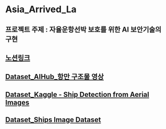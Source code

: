 # Asia_Arrived_La

## 프로젝트 주제 : 자율운항선박 보호를 위한 AI 보안기술의 구현

## [노션링크]()

## [Dataset_AIHub_항만 구조물 영상](https://universe.roboflow.com/smart-helmet-infe0/ship2-sfxrh/dataset/1)
## [Dataset_Kaggle - Ship Detection from Aerial Images](https://www.aihub.or.kr/aihubdata/data/view.do?currMenu=&topMenu=&aihubDataSe=data&dataSetSn=199)
## [Dataset_Ships Image Dataset](https://www.kaggle.com/datasets/vinayakshanawad/ships-dataset)
